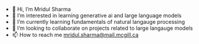 - 👋 Hi, I’m Mridul Sharma
- 👀 I’m interested in learning generative ai and large language models
- 🌱 I’m currently learning fundamentals of natural langauge processing
- 💞️ I’m looking to collaborate on projects related to large langauge models
- 📫 How to reach me mridul.sharma@mail.mcgill.ca

<!---
SharmaM-dev/SharmaM-dev is a ✨ special ✨ repository because its `README.md` (this file) appears on your GitHub profile.
You can click the Preview link to take a look at your changes.
--->
